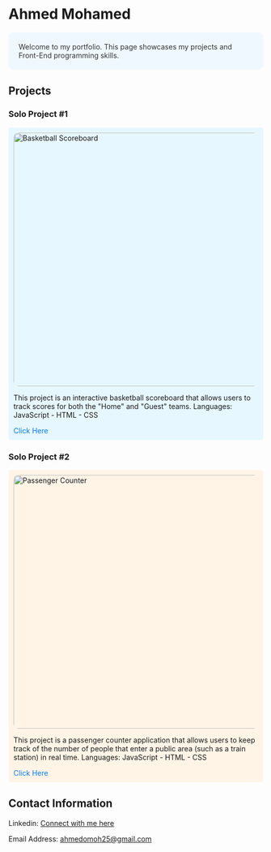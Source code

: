 # Ahmed Mohamed

<div style="background-color: #f0f8ff; color: #333; padding: 20px; border-radius: 10px;">
  Welcome to my portfolio. This page showcases my projects and Front-End programming skills.
</div>

## Projects

### Solo Project #1
<div style="background-color: #e6f7ff; padding: 10px; border-radius: 5px;">
  <img src="https://cdn.discordapp.com/attachments/1186408876191522959/1343012903284113501/image.png?ex=67bbb9bc&is=67ba683c&hm=3a4b9ecc81a12217494f59ce39e690e2bb3c18ac3d0662a9427eb9e69ef02178&" alt="Basketball Scoreboard" width="500" style="border-radius: 10px;">
  <p>
    This project is an interactive basketball scoreboard that allows users to track scores for both the "Home" and "Guest" teams.
    Languages: JavaScript - HTML - CSS
  </p>
  <a href="https://sprightly-monstera-ddb31.netlify.app" style="color: #007bff; text-decoration: none;">Click Here</a>
</div>

### Solo Project #2
<div style="background-color: #fff4e6; padding: 10px; border-radius: 5px;">
  <img src="https://media.discordapp.net/attachments/1186408876191522959/1343013210521079878/image.png?ex=67bbba05&is=67ba6885&hm=d519114f00f42aa7d32522de9fd9ee3484ed01cb6ed52981891b7d4f1969d413&=&format=webp&quality=lossless" alt="Passenger Counter" width="500" style="border-radius: 10px;">
  <p>
    This project is a passenger counter application that allows users to keep track of the number of people that enter a public area (such as a train station) in real time.
    Languages: JavaScript - HTML - CSS
  </p>
  <a href="https://benevolent-arithmetic-02ecbb.netlify.app" style="color: #007bff; text-decoration: none;">Click Here</a>
</div>

## Contact Information

Linkedin:
<a href="https://www.linkedin.com/in/ahmed-mohamed-466204302/">Connect with me here</a>

Email Address:
ahmedomoh25@gmail.com

